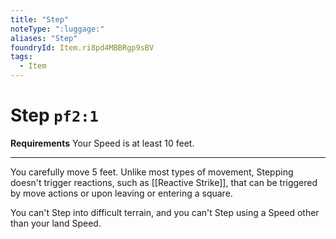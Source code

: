```yaml
---
title: "Step"
noteType: ":luggage:"
aliases: "Step"
foundryId: Item.ri8pd4MBBRgp9sBV
tags:
  - Item
---
```


# Step `pf2:1`

**Requirements** Your Speed is at least 10 feet.

* * *

You carefully move 5 feet. Unlike most types of movement, Stepping doesn't trigger reactions, such as [[Reactive Strike]], that can be triggered by move actions or upon leaving or entering a square.

You can't Step into difficult terrain, and you can't Step using a Speed other than your land Speed.
